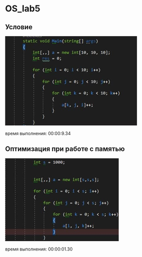 # OS_lab5

## Условие

![condition](Condition.jpg)

время выполнения: 00:00:9.34

## Оптимизация при работе с памятью

![solution](Solution.jpg)

время выполнения: 00:00:01.30
